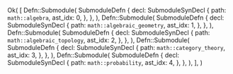 Ok(
    [
        Defn::Submodule(
            SubmoduleDefn {
                decl: SubmoduleSynDecl {
                    path: `math::algebra`,
                    ast_idx: 0,
                },
            },
        ),
        Defn::Submodule(
            SubmoduleDefn {
                decl: SubmoduleSynDecl {
                    path: `math::algebraic_geometry`,
                    ast_idx: 1,
                },
            },
        ),
        Defn::Submodule(
            SubmoduleDefn {
                decl: SubmoduleSynDecl {
                    path: `math::algebraic_topology`,
                    ast_idx: 2,
                },
            },
        ),
        Defn::Submodule(
            SubmoduleDefn {
                decl: SubmoduleSynDecl {
                    path: `math::category_theory`,
                    ast_idx: 3,
                },
            },
        ),
        Defn::Submodule(
            SubmoduleDefn {
                decl: SubmoduleSynDecl {
                    path: `math::probability`,
                    ast_idx: 4,
                },
            },
        ),
    ],
)